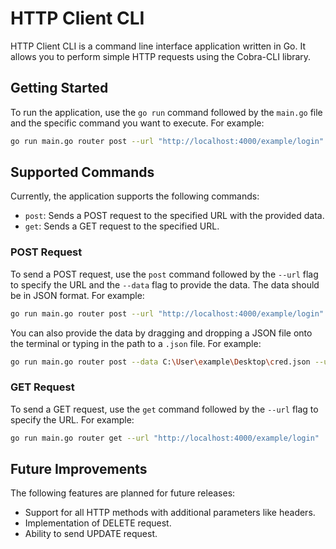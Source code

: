 # HTTP Client CLI

HTTP Client CLI is a command line interface application written in Go. It allows you to perform simple HTTP requests using the Cobra-CLI library.

## Getting Started

To run the application, use the `go run` command followed by the `main.go` file and the specific command you want to execute. For example:

```bash
go run main.go router post --url "http://localhost:4000/example/login" --data "{}"
```

## Supported Commands

Currently, the application supports the following commands:

- `post`: Sends a POST request to the specified URL with the provided data.
- `get`: Sends a GET request to the specified URL.

### POST Request

To send a POST request, use the `post` command followed by the `--url` flag to specify the URL and the `--data` flag to provide the data. The data should be in JSON format. For example:

```bash
go run main.go router post --url "http://localhost:4000/example/login" --data "{username: jondoe, password:123doe}"
```

You can also provide the data by dragging and dropping a JSON file onto the terminal or typing in the path to a `.json` file. For example:

```bash
go run main.go router post --data C:\User\example\Desktop\cred.json --url "http://localhost:4000/example/login"
```

### GET Request

To send a GET request, use the `get` command followed by the `--url` flag to specify the URL. For example:

```bash
go run main.go router get --url "http://localhost:4000/example/login"
```

## Future Improvements

The following features are planned for future releases:

- Support for all HTTP methods with additional parameters like headers.
- Implementation of DELETE request.
- Ability to send UPDATE request.
